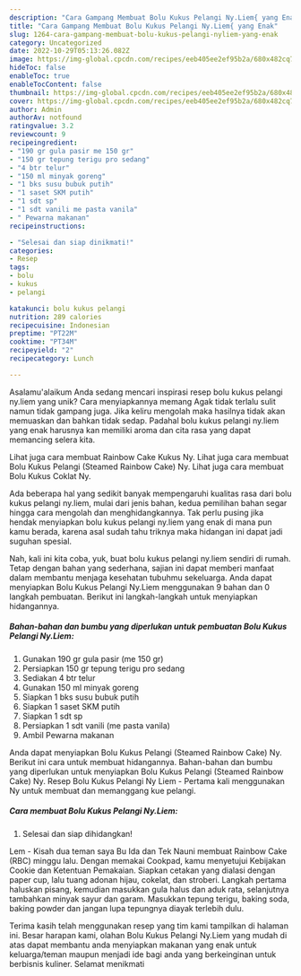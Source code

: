 ```yaml
---
description: "Cara Gampang Membuat Bolu Kukus Pelangi Ny.Liem{ yang Enak"
title: "Cara Gampang Membuat Bolu Kukus Pelangi Ny.Liem{ yang Enak"
slug: 1264-cara-gampang-membuat-bolu-kukus-pelangi-nyliem-yang-enak
category: Uncategorized
date: 2022-10-29T05:13:26.082Z
image: https://img-global.cpcdn.com/recipes/eeb405ee2ef95b2a/680x482cq70/bolu-kukus-pelangi-nyliem-foto-resep-utama.jpg
hideToc: false
enableToc: true
enableTocContent: false
thumbnail: https://img-global.cpcdn.com/recipes/eeb405ee2ef95b2a/680x482cq70/bolu-kukus-pelangi-nyliem-foto-resep-utama.jpg
cover: https://img-global.cpcdn.com/recipes/eeb405ee2ef95b2a/680x482cq70/bolu-kukus-pelangi-nyliem-foto-resep-utama.jpg
author: Admin
authorAv: notfound
ratingvalue: 3.2
reviewcount: 9
recipeingredient:
- "190 gr gula pasir me 150 gr"
- "150 gr tepung terigu pro sedang"
- "4 btr telur"
- "150 ml minyak goreng"
- "1 bks susu bubuk putih"
- "1 saset SKM putih"
- "1 sdt sp"
- "1 sdt vanili me pasta vanila"
- " Pewarna makanan"
recipeinstructions:

- "Selesai dan siap dinikmati!"
categories:
- Resep
tags:
- bolu
- kukus
- pelangi

katakunci: bolu kukus pelangi 
nutrition: 289 calories
recipecuisine: Indonesian
preptime: "PT22M"
cooktime: "PT34M"
recipeyield: "2"
recipecategory: Lunch

---
```



Asalamu'alaikum Anda sedang mencari inspirasi resep bolu kukus pelangi ny.liem yang unik? Cara menyiapkannya memang Agak tidak terlalu sulit namun tidak gampang juga. Jika keliru mengolah maka hasilnya tidak akan memuaskan dan bahkan tidak sedap. Padahal bolu kukus pelangi ny.liem yang enak harusnya kan memiliki aroma dan cita rasa yang dapat memancing selera kita.


Lihat juga cara membuat Rainbow Cake Kukus Ny. Lihat juga cara membuat Bolu Kukus Pelangi (Steamed Rainbow Cake) Ny. Lihat juga cara membuat Bolu Kukus Coklat Ny.

Ada beberapa hal yang sedikit banyak mempengaruhi kualitas rasa dari bolu kukus pelangi ny.liem, mulai dari jenis bahan, kedua pemilihan bahan segar hingga cara mengolah dan menghidangkannya. Tak perlu pusing jika hendak menyiapkan bolu kukus pelangi ny.liem yang enak di mana pun kamu berada, karena asal sudah tahu triknya maka hidangan ini dapat jadi suguhan spesial.


Nah, kali ini kita coba, yuk, buat bolu kukus pelangi ny.liem sendiri di rumah. Tetap dengan bahan yang sederhana, sajian ini dapat memberi manfaat dalam membantu menjaga kesehatan tubuhmu sekeluarga. Anda dapat menyiapkan Bolu Kukus Pelangi Ny.Liem menggunakan 9 bahan dan 0 langkah pembuatan. Berikut ini langkah-langkah untuk menyiapkan hidangannya.

<!--inarticleads1-->

##### Bahan-bahan dan bumbu yang diperlukan untuk pembuatan Bolu Kukus Pelangi Ny.Liem:

1. Gunakan 190 gr gula pasir (me 150 gr)
1. Persiapkan 150 gr tepung terigu pro sedang
1. Sediakan 4 btr telur
1. Gunakan 150 ml minyak goreng
1. Siapkan 1 bks susu bubuk putih
1. Siapkan 1 saset SKM putih
1. Siapkan 1 sdt sp
1. Persiapkan 1 sdt vanili (me pasta vanila)
1. Ambil  Pewarna makanan


Anda dapat menyiapkan Bolu Kukus Pelangi (Steamed Rainbow Cake) Ny. Berikut ini cara untuk membuat hidangannya. Bahan-bahan dan bumbu yang diperlukan untuk menyiapkan Bolu Kukus Pelangi (Steamed Rainbow Cake) Ny. Resep Bolu Kukus Pelangi Ny Liem - Pertama kali menggunakan Ny untuk membuat dan memanggang kue pelangi. 

<!--inarticleads2-->

##### Cara membuat Bolu Kukus Pelangi Ny.Liem:


1. Selesai dan siap dihidangkan!

Lem - Kisah dua teman saya Bu Ida dan Tek Nauni membuat Rainbow Cake (RBC) minggu lalu. Dengan memakai Cookpad, kamu menyetujui Kebijakan Cookie dan Ketentuan Pemakaian. Siapkan cetakan yang dialasi dengan paper cup, lalu tuang adonan hijau, cokelat, dan stroberi. Langkah pertama haluskan pisang, kemudian masukkan gula halus dan aduk rata, selanjutnya tambahkan minyak sayur dan garam. Masukkan tepung terigu, baking soda, baking powder dan jangan lupa tepungnya diayak terlebih dulu. 

Terima kasih telah menggunakan resep yang tim kami tampilkan di halaman ini. Besar harapan kami, olahan Bolu Kukus Pelangi Ny.Liem yang mudah di atas dapat membantu anda menyiapkan makanan yang enak untuk keluarga/teman maupun menjadi ide bagi anda yang berkeinginan untuk berbisnis kuliner. Selamat menikmati
